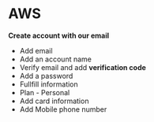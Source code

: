 # AWS

__Create account with our email__ <br/>

* Add email
* Add an account name
* Verify email and add __verification code__
* Add a password
* Fullfill information
* Plan - Personal
* Add card information
* Add Mobile phone number


